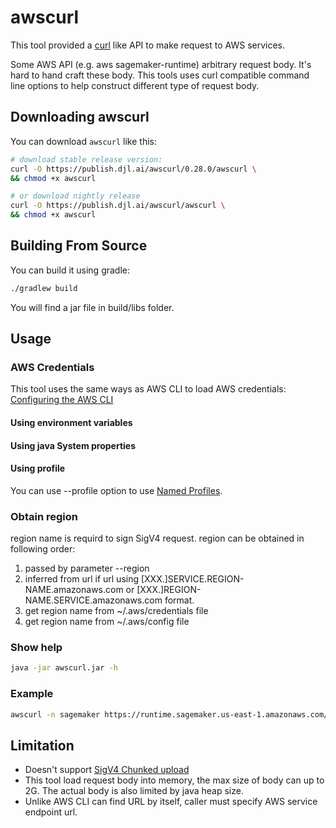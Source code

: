 # awscurl

This tool provided a [curl](https://curl.haxx.se/docs/manpage.html) like API to make request to AWS services.

Some AWS API (e.g. aws sagemaker-runtime) arbitrary request body.
It's hard to hand craft these body. This tools uses curl compatible
command line options to help construct different type of request body.

## Downloading awscurl

You can download `awscurl` like this:

```sh
# download stable release version:
curl -O https://publish.djl.ai/awscurl/0.28.0/awscurl \
&& chmod +x awscurl

# or download nightly release
curl -O https://publish.djl.ai/awscurl/awscurl \
&& chmod +x awscurl
```

## Building From Source

You can build it using gradle:

```sh
./gradlew build
```

You will find a jar file in build/libs folder.

## Usage

### AWS Credentials

This tool uses the same ways as AWS CLI to load AWS credentials:
[Configuring the AWS CLI](https://docs.aws.amazon.com/cli/latest/userguide/cli-chap-getting-started.html)

#### Using environment variables

#### Using java System properties

#### Using profile

You can use --profile option to
use [Named Profiles](https://docs.aws.amazon.com/cli/latest/userguide/cli-multiple-profiles.html).

### Obtain region

region name is requird to sign SigV4 request. region can be obtained in following order:

1. passed by parameter --region
2. inferred from url if url using \[XXX.\]SERVICE.REGION-NAME.amazonaws.com or \[XXX.\]REGION-NAME.SERVICE.amazonaws.com
   format.
3. get region name from ~/.aws/credentials file
4. get region name from ~/.aws/config file

### Show help

```sh
java -jar awscurl.jar -h
```

### Example

```sh
awscurl -n sagemaker https://runtime.sagemaker.us-east-1.amazonaws.com/endpoints/mms-demo/invocations -F "data=@kitten.jpg" -F "model_name=squeezenet_v1.1"
```

## Limitation

* Doesn't support [SigV4 Chunked upload](https://docs.aws.amazon.com/AmazonS3/latest/API/sigv4-streaming.html)
* This tool load request body into memory, the max size of body can up to 2G. The actual body is also limited by java
  heap size.
* Unlike AWS CLI can find URL by itself, caller must specify AWS service endpoint url.
